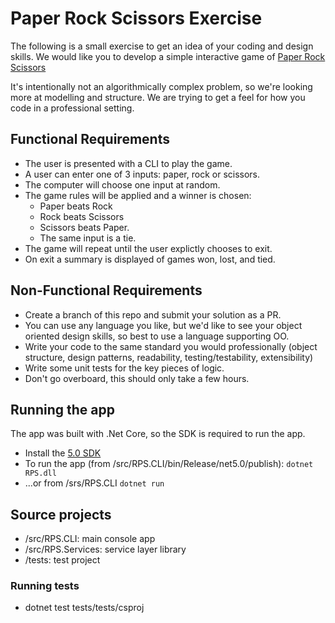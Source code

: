 # Paper Rock Scissors Exercise

The following is a small exercise to get an idea of your coding and design skills. We would like you to develop a simple interactive game of [Paper Rock Scissors](https://en.wikipedia.org/wiki/Rock_paper_scissors)

It's intentionally not an algorithmically complex problem, so we're looking more at modelling and structure. We are trying to get a feel for how you code in a professional setting.

## Functional Requirements
* The user is presented with a CLI to play the game. 
* A user can enter one of 3 inputs: paper, rock or scissors.
* The computer will choose one input at random.
* The game rules will be applied and a winner is chosen: 
  - Paper beats Rock
  - Rock beats Scissors
  - Scissors beats Paper. 
  - The same input is a tie. 
* The game will repeat until the user explictly chooses to exit.
* On exit a summary is displayed of games won, lost, and tied.

## Non-Functional Requirements
* Create a branch of this repo and submit your solution as a PR. 
* You can use any language you like, but we'd like to see your object oriented design skills, so best to use a language supporting OO. 
* Write your code to the same standard you would professionally (object structure, design patterns, readability, testing/testability, extensibility)
* Write some unit tests for the key pieces of logic. 
* Don't go overboard, this should only take a few hours.

## Running the app

The app was built with .Net Core, so the SDK is required to run the app.
* Install the [5.0 SDK](https://dotnet.microsoft.com/download)
* To run the app (from /src/RPS.CLI/bin/Release/net5.0/publish): `dotnet RPS.dll`
* ...or from /srs/RPS.CLI `dotnet run`

## Source projects

* /src/RPS.CLI: main console app
* /src/RPS.Services: service layer library
* /tests: test project

### Running tests
* dotnet test tests/tests/csproj

